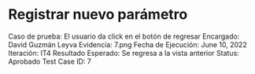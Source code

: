 # Registrar nuevo parámetro

Caso de prueba: El usuario da click en el botón de regresar
Encargado: David Guzmán Leyva
Evidencia: 7.png
Fecha de Ejecución: June 10, 2022
Iteración: IT4
Resultado Esperado: Se regresa a la vista anterior
Status: Aprobado
Test Case ID: 7